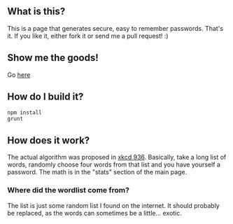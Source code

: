 ## What is this?
This is a page that generates secure, easy to remember passwords. That's it. If
you like it, either fork it or send me a pull request! :)

## Show me the goods!
Go [here](http://macaullyjames.github.io/correcthorsebatterystaple/)

## How do I build it?
    npm install
    grunt

## How does it work?
The actual algorithm was proposed in [xkcd 936](http://xkcd.com/936/). Basically,
take a long list of words, randomly choose four words from that list and you have
yourself a password. The math is in the "stats" section of the main page.

### Where did the wordlist come from?
The list is just some random list I found on the internet. It should probably
be replaced, as the words can sometimes be a little... exotic.
